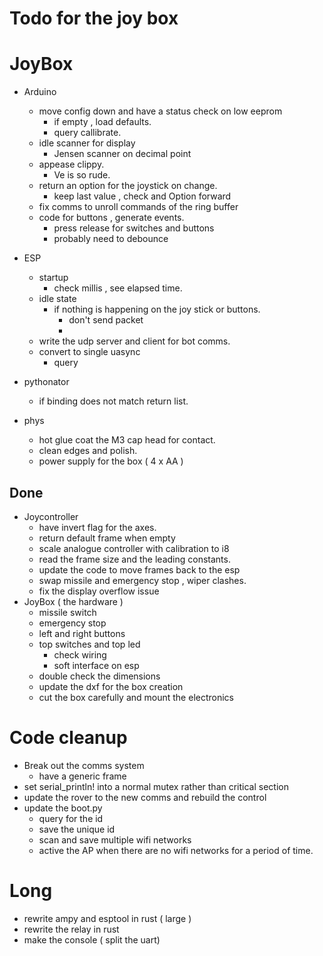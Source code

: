 # Todo for the joy box

# JoyBox
- Arduino
  - move config down and have a status check on low eeprom
    - if empty , load defaults.
    - query callibrate.
  - idle scanner for display 
    - Jensen scanner on decimal point
  - appease clippy.
    - Ve is so rude.
  - return an option for the joystick on change.
    - keep last value , check and Option forward
  - fix comms to unroll commands of the ring buffer 
  - code for buttons , generate events.
    - press release for switches and buttons
    - probably need to debounce
- ESP
  - startup
    - check millis , see elapsed time.
  - idle state
    - if nothing is happening on the joy stick or buttons.
      - don't send packet
      - 
  - write the udp server and client for bot comms.
  - convert to single uasync 
    - query

- pythonator 
  - if binding does not match return list.
  
- phys
  - hot glue coat the M3 cap head for contact.
  - clean edges and polish. 
  - power supply for the box ( 4 x AA )

## Done
- Joycontroller
  - have invert flag for the axes.
  - return default frame when empty
  - scale analogue controller with calibration to i8
  - read the frame size and the leading constants.
  - update the code to move frames back to the esp
  - swap missile and emergency stop , wiper clashes.
  - fix the display overflow issue
- JoyBox ( the hardware )
  - missile switch
  - emergency stop 
  - left and right buttons
  - top switches and top led
    - check wiring
    - soft interface on esp
  - double check the dimensions 
  - update the dxf for the box creation
  - cut the box carefully and mount the electronics 


# Code cleanup
- Break out the comms system
  - have a generic frame
- set serial_println! into a normal mutex rather than critical section
- update the rover to the new comms and rebuild the control
- update the boot.py
  - query for the id
  - save the unique id 
  - scan and save multiple wifi networks
  - active the AP when there are no wifi networks for a period of time.

 
# Long
- rewrite ampy and esptool in rust ( large ) 
- rewrite the relay in rust
- make the console ( split the uart)